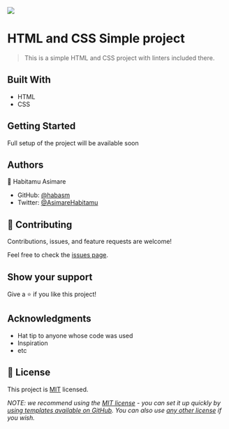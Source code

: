 ![](https://img.shields.io/badge/Microverse-blueviolet)

# HTML and CSS Simple project

> This is a simple HTML and CSS project with linters included there.


## Built With

- HTML
- CSS


## Getting Started

Full setup of the project will be available soon

## Authors

👤 Habitamu Asimare

- GitHub: [@habasm](https://github.com/habasm)
- Twitter: [@AsimareHabitamu](https://twitter.com/AsimareHabitamu)


## 🤝 Contributing

Contributions, issues, and feature requests are welcome!

Feel free to check the [issues page](../../issues/).

## Show your support

Give a ⭐️ if you like this project!

## Acknowledgments

- Hat tip to anyone whose code was used
- Inspiration
- etc

## 📝 License

This project is [MIT](./LICENSE) licensed.

_NOTE: we recommend using the [MIT license](https://choosealicense.com/licenses/mit/) - you can set it up quickly by [using templates available on GitHub](https://docs.github.com/en/communities/setting-up-your-project-for-healthy-contributions/adding-a-license-to-a-repository). You can also use [any other license](https://choosealicense.com/licenses/) if you wish._
